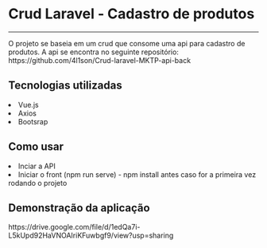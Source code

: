 <h1  >Crud Laravel - Cadastro de produtos</h1>
 <hr>
<p align="left">O projeto se baseia em um crud que consome uma api para cadastro de produtos. A api se encontra no seguinte repositório: https://github.com/4l1son/Crud-laravel-MKTP-api-back</p>

<h2>Tecnologias utilizadas</h2>
<div style="display: inline_block">
  <li>Vue.js</li>
  <li>Axios</li>
 <li>Bootsrap</li>
</div>


<h2>Como usar</h2>
<div style="display: inline_block">
  <li>Inciar a API</li>
  <li>Iniciar o front (npm run serve) - npm install antes caso for a primeira vez rodando o projeto</li>


<h2>Demonstração da aplicação</h2>
<p>https://drive.google.com/file/d/1edQa7i-L5kUpd92HaVNOAIriKFuwbgf9/view?usp=sharing</p>

